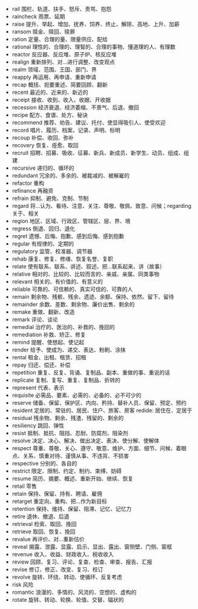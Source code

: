 - rail 围栏、轨道、扶手、怒斥、责骂、抱怨
- raincheck 雨票、延期
- raise 提升、举起、增加、抚养、饲养、终止、解除、高地、上升、加薪
- ransom 赎金、赎回、赎罪
- ration 定量、合理的量、限量供应、配给 
- rational 理性的、合理的、理智的、合理的事物、懂道理的人、有理数
- reactor 反应器、反应堆、原子炉、核反应堆
- realign 重新排列、对...进行调整、改变观点
- realm 领域、范围、王国、部门、界
- reapply 再运用、再申请、重新申请
- recap 概括、扼要重述、简要回顾、翻新
- recent 最近的、近来的、新近的
- receipt 接收、收到、收入、收据、开收据
- recession 经济衰退、经济萎缩、不景气、后退、撤回
- recipe 配方、食谱、处方、秘诀
- recommend 推荐、劝告、建议、托付、使显得吸引人、使受欢迎
- record 唱片、履历、档案、记录、声明、标明
- recoup 补偿、收回、弥补
- recovery 恢复、痊愈、取回
- recruit 招聘、招募、吸收、征募、新兵、新成员、新学生、动员、组成、组建
- recursive 递归的、循环的
- redundant 冗余的、多余的、被裁减的、被解雇的
- refactor 重构
- refinance 再融资
- refrain 抑制、避免、克制、节制
- regard 将...认为、看待、注意、关注、尊敬、敬佩、致意、问候；regarding 关于、相关
- region 地区、区域、行政区、管辖区、层、界、境
- regress 倒退、回归、退化
- regret 遗憾、后悔、抱歉、感到后悔、感到抱歉
- regular 有规律的、定期的
- regulatory 监管、校准器、调节器
- rehab 康复、修复、修缮、恢复名誉、复职
- relate 使有联系、联系、讲述、叙述、把...联系起来、讲（故事）
- relative 相对的、比较的、比较而言的、亲戚、亲属、同类事物
- relevant 相关的、有价值的、有意义的
- reliable 可靠的、可信赖的、真实可信的、可靠的人
- remain 剩余物、残骸、残余、遗迹、余额、保持、依然、留下、留待
- remainder 余数、差数、剩余物、廉价出售、剩余的
- remake 重做、翻新、改造
- remark 评论、谈论
- remedial 治疗的、医治的、补救的、挽回的
- remediation 补救、矫正、修复
- remind 提醒、使想起、使记起
- render 给予、使成为、递交、表达、粉刷、涂抹
- rental 租金、出租、租赁、招租
- repay 归还、偿还、补偿
- repetition 重复、反复、背诵、复制品、副本、重做的事、重说的话
- replicate 复制、复写、重复、复制品、折转的
- represent 代表、表示
- requisite 必需品、要素、必需的、必备的、必不可少的
- reserve 储备、保留、保护区、内向、矜持、替补人员、保留、预定、预约
- resident 定居的、常驻的、居民、住户、旅客、房客  redide: 居住在、定居于
- residual 残余物、剩余、残渣、残留的、剩余的
- resiliency 跳回、弹性
- resist 抵制、抵抗、阻挡、忍耐、防腐剂、阻染剂
- resolve 决定、决心、解决、做出决定、表决、使分解、使解体
- respect 尊重、尊敬、关心、遵守、敬意、维护、方面、细节、问候、着眼点、关系、慎重对待、谨慎从事、不违背、不损害
- respective 分别的、各自的
- restrict 限定、限制、约定、制约、束缚、妨碍
- resume 简历、摘要、概述、重新开始、继续、恢复
- retail 零售
- retain 保持、保留、持有、聘请、雇佣
- retarget 重定向、重构、把...作为新目标
- retention 保持、维持、保留、阻滞、记忆、记忆力
- retire 退休、撤退、后退
- retrieval 检索、取回、挽回
- retrieve 取回、恢复、挽回
- revalue 再评价、对...重新估价
- reveal 揭露、泄露、显露、启示、显出、露出、窗侧壁、门侧、窗框
- revenue 收入、收益、财政收入、税收收入
- review 回顾、复习、评论、复查、检查、审查、报告、汇报
- revise 修订、修正、改变、复习、校订
- revolve 旋转、环绕、转动、使循环、反复考虑
- risk  风险
- romantic 浪漫的、多情的、风流的、空想的、虚构的
- rotate 旋转、转动、轮换、轮值、交替、辐状的